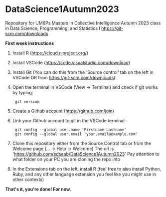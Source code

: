 # DataScience1Autumn2023
Repository for UM6Ps Masters in Collective Intelligence Autumn 2023 class in Data Science, Programming, and Statistics I
https://git-scm.com/downloads


**First week instructions** 

1. Install R (https://cloud.r-project.org/)
2. Install VSCode (https://code.visualstudio.com/download)
3. Install Git (You can do this from the 'Source control' tab on the left in VSCode OR from https://git-scm.com/downloads).
4. Open the terminal in VSCode (View -> Terminal) and check if git works by typing:

        git version

4. Create a Github account (https://github.com/join)
5. Link your Github account to git in the VSCode terminal:

        git config --global user.name 'Firstname Lastname'
        git config --global user.email 'your.email@example.com'

6. Clone this repository either from the Source Control tab or from the Welcome page (...  -> Help -> Welcome)
   The url is 'https://github.com/edseab/DataScience1Autumn2023'
   Pay attention to what folder on your PC you are cloning the repo into

7. In the Extensions tab on the left, install R
   (feel free to also install Python, Ruby, and any other language extension you feel like you might use in other contexts)


    
**That's it, you're done! For now.**

